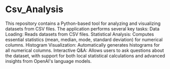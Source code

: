 # Csv_Analysis
This repository contains a Python-based tool for analyzing and visualizing datasets from CSV files. The application performs several key tasks:
Data Loading: Reads datasets from CSV files.
Statistical Analysis: Computes essential statistics (mean, median, mode, standard deviation) for numerical columns.
Histogram Visualization: Automatically generates histograms for all numerical columns.
Interactive Q&A: Allows users to ask questions about the dataset, with support for both local statistical calculations and advanced insights from OpenAI's language models.
